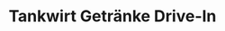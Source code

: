 ---
title: "Tankwirt Getränke Drive-In"
url: /gelsdorf/tankwirt-getraenke-drive-in/
shop: Getränke
---